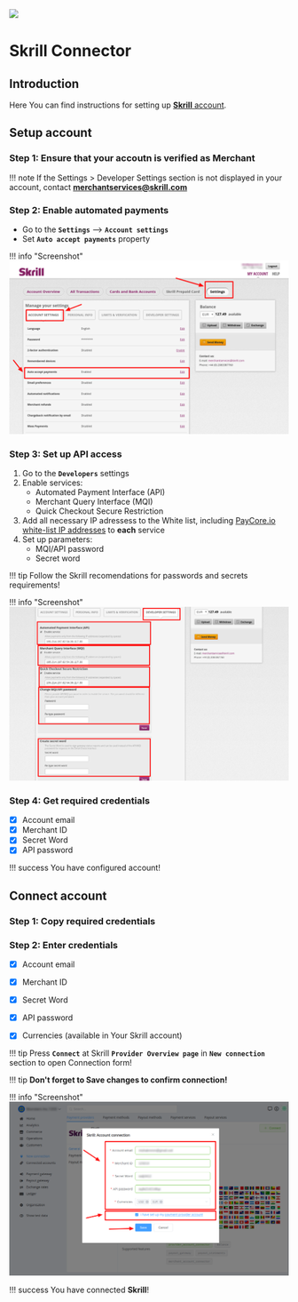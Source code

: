 <img src="https://static.openfintech.io/payment_providers/skrill/logo.svg?w=400" width="400px">

# Skrill Connector

## Introduction

Here You can find  instructions for setting up <a href="https://account.skrill.com/" target="_blank" rel="noopener">**Skrill**  account</a>.

## Setup account

### Step 1: Ensure that your accoutn is verified as Merchant

!!! note
    If the Settings > Developer Settings section is not displayed in your account, contact <a href="mailto:support@paycore.io" target="_blank" rel="noopener"><b>merchantservices@skrill.com</b></a>

### Step 2: Enable automated payments

- Go to the **`Settings`** —> **`Account settings`**
- Set **`Auto accept payments`** property

!!! info "Screenshot"
    [![Settings](images/acc_settings_1.png)](images/acc_settings_1.png)


### Step 3: Set up API access

1. Go to the **`Developers`** settings
2. Enable services:
    - Automated Payment Interface (API)
    - Merchant Query Interface (MQI)
    - Quick Checkout Secure Restriction
3. Add all necessary IP adressess to the White list, including  [PayСore.io white-list IP addresses](/ips/#white-list-ip-addresses) to **each** service
4. Set up parameters:
    - MQI/API password 
    - Secret word

!!! tip
    Follow the Skrill recomendations for passwords and secrets requirements!

!!! info "Screenshot"
    [![Settings](images/acc_dev_settings_1.png)](images/acc_dev_settings_1.png)

### Step 4: Get required credentials

- [x] Account email
- [x] Merchant ID
- [x] Secret Word
- [x] API password

!!! success
    You have configured account!




## Connect account

### Step 1: Copy required credentials


### Step 2: Enter credentials

- [x] Account email
- [x] Merchant ID
- [x] Secret Word
- [x] API password
- [x] Currencies (available in Your Skrill account)



!!! tip
    Press **```Connect```** at Skrill **```Provider Overview page```** in **```New connection```** section to open Connection form!


!!! tip
    **Don't forget to Save changes to confirm connection!**

!!! info "Screenshot"
    [![Connect](images/skrill-step_connect.png)](images/skrill-step_connect.png)


!!! success
    You have connected **Skrill**!